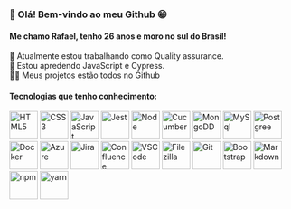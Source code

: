 <!-- <img align="right" width="250px" src='https://user-images.githubusercontent.com/103958944/200185876-d23d19d2-b095-495d-b859-8453235cce8e.gif'>
 -->
### 👋 Olá! Bem-vindo ao meu Github 😁
#### Me chamo Rafael, tenho 26 anos e moro no sul do Brasil!

🔭 Atualmente estou trabalhando como Quality assurance.<br>
🌱 Estou apredendo JavaScript e Cypress.<br>
👨‍💻 Meus projetos estão todos no Github<br>

#### Tecnologias que tenho conhecimento:
<div>
<img width="50" alt="HTML5" src="https://cdn.jsdelivr.net/gh/devicons/devicon/icons/html5/html5-plain-wordmark.svg" />
<img width="50" alt="CSS3" src="https://cdn.jsdelivr.net/gh/devicons/devicon/icons/css3/css3-plain-wordmark.svg" />
<img width="50" alt="JavaScript" src="https://cdn.jsdelivr.net/gh/devicons/devicon/icons/javascript/javascript-plain.svg" />
<img width="50" alt="Jest" src="https://cdn.jsdelivr.net/gh/devicons/devicon/icons/jest/jest-plain.svg" />
<img width="50" alt="Node" src="https://cdn.jsdelivr.net/gh/devicons/devicon/icons/nodejs/nodejs-original.svg" />
<img width="50" alt="Cucumber" src="https://cdn.jsdelivr.net/gh/devicons/devicon/icons/cucumber/cucumber-plain.svg" />
<img width="50" alt="MongoDD" src="https://cdn.jsdelivr.net/gh/devicons/devicon/icons/mongodb/mongodb-original-wordmark.svg" />
<img width="50" alt="MySql" src="https://cdn.jsdelivr.net/gh/devicons/devicon/icons/mysql/mysql-original-wordmark.svg" />
<img width="50" alt="Postgree" src="https://cdn.jsdelivr.net/gh/devicons/devicon/icons/postgresql/postgresql-plain-wordmark.svg" /><br>
<img width="50" alt="Docker" src="https://cdn.jsdelivr.net/gh/devicons/devicon/icons/docker/docker-original-wordmark.svg" />
<img width="50" alt="Azure" src="https://cdn.jsdelivr.net/gh/devicons/devicon/icons/azure/azure-original-wordmark.svg" />
<img width="50" alt="Jira" src="https://cdn.jsdelivr.net/gh/devicons/devicon/icons/jira/jira-original-wordmark.svg" />
<img width="50" alt="Confluence" src="https://cdn.jsdelivr.net/gh/devicons/devicon/icons/confluence/confluence-original-wordmark.svg" />
<img width="50" alt="VSCode" src="https://cdn.jsdelivr.net/gh/devicons/devicon/icons/vscode/vscode-original-wordmark.svg" />
<img width="50" alt="Filezilla" src="https://cdn.jsdelivr.net/gh/devicons/devicon/icons/filezilla/filezilla-plain-wordmark.svg" />
<img width="50" alt="Git" src="https://cdn.jsdelivr.net/gh/devicons/devicon/icons/git/git-plain-wordmark.svg" />
<img width="50" alt="Bootstrap" src="https://cdn.jsdelivr.net/gh/devicons/devicon/icons/bootstrap/bootstrap-original-wordmark.svg" />
<img width="50" alt="Markdown" src="https://cdn.jsdelivr.net/gh/devicons/devicon/icons/markdown/markdown-original.svg" />
<img  width="50" alt="npm" src="https://cdn.jsdelivr.net/gh/devicons/devicon/icons/npm/npm-original-wordmark.svg" />
<img width="50" alt="yarn" src="https://cdn.jsdelivr.net/gh/devicons/devicon/icons/yarn/yarn-original-wordmark.svg" />
</div>
